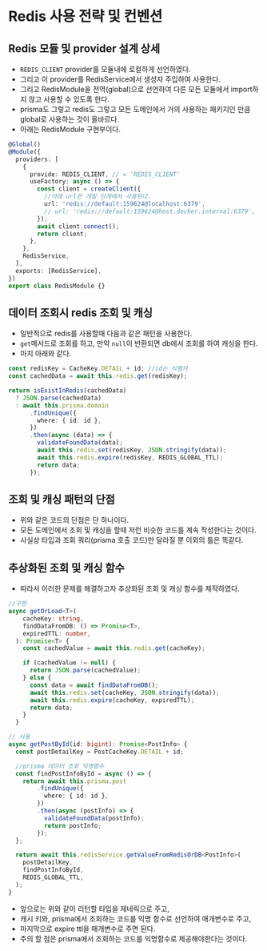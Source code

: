 # Redis 사용 전략 및 컨벤션

## Redis 모듈 및 provider 설계 상세

- `REDIS_CLIENT` provider를 모듈내에 로컬하게 선언하였다.
- 그리고 이 provider를 RedisService에서 생성자 주입하여 사용한다.
- 그리고 RedisModule을 전역(global)으로 선언하여 다른 모든 모듈에서 import하지 않고 사용할 수 있도록 한다.
- prisma도 그렇고 redis도 그렇고 모든 도메인에서 거의 사용하는 패키지인 만큼 global로 사용하는 것이 올바르다.
- 아래는 RedisModule 구현부이다.

```typescript
@Global()
@Module({
  providers: [
    {
      provide: REDIS_CLIENT, // = 'REDIS_CLIENT'
      useFactory: async () => {
        const client = createClient({
          //아래 url은 개발 단계에서 사용된다.
          url: 'redis://default:159624@localhost:6379',
          // url: 'redis://default:159624@host.docker.internal:6379',
        });
        await client.connect();
        return client;
      },
    },
    RedisService,
  ],
  exports: [RedisService],
})
export class RedisModule {}
```

## 데이터 조회시 redis 조회 및 캐싱

- 일반적으로 redis를 사용할때 다음과 같은 패턴을 사용한다.
- `get`메서드로 조회를 하고, 만약 `null`이 반환되면 db에서 조회를 하여 캐싱을 한다.
- 마치 아래와 같다.

```typescript
const redisKey = CacheKey.DETAIL + id; //id는 식별자
const cachedData = await this.redis.get(redisKey);

return isExistInRedis(cachedData)
  ? JSON.parse(cachedData)
  : await this.prisma.domain
      .findUnique({
        where: { id: id },
      })
      .then(async (data) => {
        validateFoundData(data);
        await this.redis.set(redisKey, JSON.stringify(data));
        await this.redis.expire(redisKey, REDIS_GLOBAL_TTL);
        return data;
      });
```

## 조회 및 캐싱 패턴의 단점

- 위와 같은 코드의 단점은 단 하나이다.
- 모든 도메인에서 조회 및 캐싱을 할때 저런 비슷한 코드를 계속 작성한다는 것이다.
- 사실상 타입과 조회 쿼리(prisma 호출 코드)만 달라질 뿐 이외의 틀은 똑같다.

## 추상화된 조회 및 캐싱 함수

- 따라서 이러한 문제를 해결하고자 추상화된 조회 및 캐싱 함수를 제작하였다.

```typescript
//구현
async getOrLoad<T>(
    cacheKey: string,
    findDataFromDB: () => Promise<T>,
    expiredTTL: number,
  ): Promise<T> {
    const cachedValue = await this.redis.get(cacheKey);

    if (cachedValue != null) {
      return JSON.parse(cachedValue);
    } else {
      const data = await findDataFromDB();
      await this.redis.set(cacheKey, JSON.stringify(data));
      await this.redis.expire(cacheKey, expiredTTL);
      return data;
    }
  }

// 사용
async getPostById(id: bigint): Promise<PostInfo> {
  const postDetailKey = PostCacheKey.DETAIL + id;

  //prisma 데이터 조회 익명함수
  const findPostInfoById = async () => {
    return await this.prisma.post
        .findUnique({
          where: { id: id },
        })
        .then(async (postInfo) => {
          validateFoundData(postInfo);
          return postInfo;
        });
  };

  return await this.redisService.getValueFromRedisOrDB<PostInfo>(
    postDetailKey,
    findPostInfoById,
    REDIS_GLOBAL_TTL,
  );
}
```

- 앞으로는 위와 같이 리턴할 타입을 제네릭으로 주고,
- 캐시 키와, prisma에서 조회하는 코드를 익명 함수로 선언하여 매개변수로 주고,
- 마지막으로 expire ttl을 매개변수로 주면 된다.
- 주의 할 점은 prisma에서 조회하는 코드를 익명함수로 제공해야한다는 것이다.
